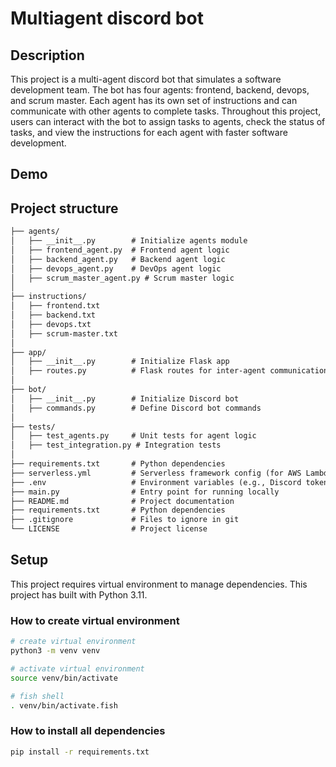 # Multiagent discord bot

## Description

This project is a multi-agent discord bot that simulates a software development team. The bot has four agents: frontend, backend, devops, and scrum master. Each agent has its own set of instructions and can communicate with other agents to complete tasks. Throughout this project, users can interact with the bot to assign tasks to agents, check the status of tasks, and view the instructions for each agent with faster software development.

## Demo

## Project structure
```txt
├── agents/
│   ├── __init__.py        # Initialize agents module
│   ├── frontend_agent.py  # Frontend agent logic
│   ├── backend_agent.py   # Backend agent logic
│   ├── devops_agent.py    # DevOps agent logic
│   ├── scrum_master_agent.py # Scrum master logic
│
├── instructions/
│   ├── frontend.txt
│   ├── backend.txt
│   ├── devops.txt
│   ├── scrum-master.txt
│
├── app/
│   ├── __init__.py        # Initialize Flask app
│   ├── routes.py          # Flask routes for inter-agent communication
│
├── bot/
│   ├── __init__.py        # Initialize Discord bot
│   ├── commands.py        # Define Discord bot commands
│
├── tests/
│   ├── test_agents.py     # Unit tests for agent logic
│   ├── test_integration.py # Integration tests
│
├── requirements.txt       # Python dependencies
├── serverless.yml         # Serverless framework config (for AWS Lambda)
├── .env                   # Environment variables (e.g., Discord token) [change .env.example to .env]
├── main.py                # Entry point for running locally
├── README.md              # Project documentation
├── requirements.txt       # Python dependencies
├── .gitignore             # Files to ignore in git
└── LICENSE                # Project license
```

## Setup

This project requires virtual environment to manage dependencies.
This project has built with Python 3.11.

### How to create virtual environment

```bash
# create virtual environment
python3 -m venv venv

# activate virtual environment
source venv/bin/activate

# fish shell
. venv/bin/activate.fish
```

### How to install all dependencies

```bash
pip install -r requirements.txt
```
